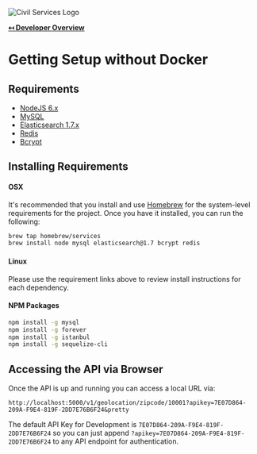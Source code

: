 ![Civil Services Logo](https://cdn.civil.services/common/github-logo.png "Civil Services Logo")

**[↤ Developer Overview](../README.md)**

Getting Setup without Docker
===

Requirements
---

* [NodeJS 6.x](https://nodejs.org/en/)
* [MySQL](http://www.mysql.com/)
* [Elasticsearch 1.7.x](https://www.elastic.co/)
* [Redis](http://redis.io/)
* [Bcrypt](http://bcrypt.sourceforge.net/)


Installing Requirements
---

#### OSX

It's recommended that you install and use [Homebrew](http://brew.sh/) for the system-level requirements for the project. Once you have it installed, you can run the following:

```bash
brew tap homebrew/services
brew install node mysql elasticsearch@1.7 bcrypt redis
```

#### Linux

Please use the requirement links above to review install instructions for each dependency.


#### NPM Packages

```bash
npm install -g mysql
npm install -g forever
npm install -g istanbul
npm install -g sequelize-cli
```

Accessing the API via Browser
---

Once the API is up and running you can access a local URL via:

```text
http://localhost:5000/v1/geolocation/zipcode/10001?apikey=7E07D864-209A-F9E4-819F-2DD7E76B6F24&pretty
```

The default API Key for Development is `7E07D864-209A-F9E4-819F-2DD7E76B6F24` so you can just append `?apikey=7E07D864-209A-F9E4-819F-2DD7E76B6F24` to any API endpoint for authentication.
